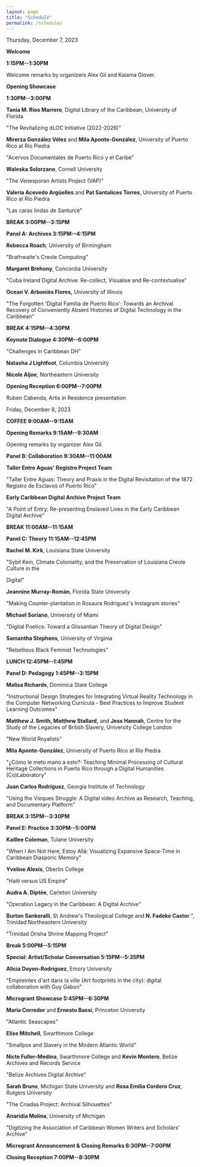 ```yaml
---
layout: page
title: "Schedule"
permalink: /schedule/
---
```


Thursday, December 7, 2023

**Welcome**

**1:15PM--1:30PM**

Welcome remarks by organizers Alex Gil and Kaiama Glover.

**Opening Showcase**

**1:30PM--3:00PM**

**Tania M. Ríos Marrero**, Digital Library of the Caribbean, University
of Florida

"The Revitalizing dLOC Initiative (2022-2026)"

**Mirerza González Vélez** and **Mila Aponte-González**, University of
Puerto Rico at Río Piedra

"Acervos Documentales de Puerto Rico y el Caribe"

**Waleska Solorzano**, Cornell University

\"The Venesporan Artists Project (VAP)\"

**Valeria Acevedo Argüelles** and **Pat Santalices Torres**, University
of Puerto Rico at Río Piedra

\"Las caras lindas de Santurce\"

**BREAK 3:00PM--3:15PM**

**Panel A: Archives 3:15PM--4:15PM**

**Rebecca Roach**, University of Birmingham

\"Brathwaite's Creole Computing\"

**Margaret Brehony**, Concordia University

"Cuba Ireland Digital Archive: Re-collect, Visualise and
Re-contextualise"

**Ocean V. Arboniés Flores,** University of Illinois

\"The Forgotten 'Digital Familia de Puerto Rico': Towards an Archival
Recovery of Conveniently Absent Histories of Digital Technology in the
Caribbean\"

**BREAK 4:15PM--4:30PM**

**Keynote Dialogue 4:30PM--6:00PM**

\"Challenges in Caribbean DH"

**Natasha J Lightfoot**, Columbia University

**Nicole Aljoe**, Northeastern University

**Opening Reception 6:00PM--7:00PM**

Ruben Cabenda, Artis in Residence presentation 

Friday, December 8, 2023

**COFFEE 9:00AM--9:15AM**

**Opening Remarks 9:15AM--9:30AM**

Opening remarks by organizer Alex Gil.

**Panel B: Collaboration 9:30AM--11:00AM**

**Taller Entre Aguas\' Registro Project Team**

\"Taller Entre Aguas: Theory and Praxis in the Digital Revisitation of
the 1872 Registro de Esclavos of Puerto Rico\"

**Early Caribbean Digital Archive Project Team**

"A Point of Entry: Re-presenting Enslaved Lives in the Early Caribbean
Digital Archive"

**BREAK 11:00AM--11:15AM**

**Panel C: Theory 11:15AM--12:45PM**

**Rachel M. Kirk**, Louisiana State University

\"Sybil Kein, Climate Coloniality, and the Preservation of Louisiana
Creole Culture in the

Digital\"

**Jeannine Murray-Román**, Florida State University

"Making Counter-plantation in Rosaura Rodríguez\'s Instagram stories"

**Michael Soriano**, University of Miami

"Digital Poetics: Toward a Glissantian Theory of Digital Design"

**Samantha Stephens**, University of Virginia

"Rebellious Black Feminist Technologies"

**LUNCH 12:45PM--1:45PM**

**Panel D: Pedagogy 1:45PM--3:15PM**

**Malisa Richards**, Dominica State College

\"Instructional Design Strategies for Integrating Virtual Reality
Technology in the Computer Networking Curricula - Best Practices to
Improve Student Learning Outcomes\"

**Matthew J. Smith, Matthew Stallard,** and **Jess Hannah**, Centre for
the Study of the Legacies of British Slavery, University College London

"New World Royalists"

**Mila Aponte-González**, University of Puerto Rico at Río Piedra

"¿Cómo le meto mano a esto?: Teaching Minimal Processing of Cultural
Heritage Collections in Puerto Rico through a Digital Humanities
(Co)Laboratory"

**Juan Carlos Rodríguez**, Georgia Institute of Technology

\"Using the Vieques Struggle: A Digital video Archive as Research,
Teaching, and Documentary Platform\"

**BREAK 3:15PM--3:30PM**

**Panel E: Practice 3:30PM--5:00PM**

**Kaillee Coleman**, Tulane University

\"When I Am Not Here, Estoy Allá: Visualizing Expansive Space-Time in
Caribbean Diasporic Memory\"

**Yveline Alexis**, Oberlin College

"Haiti versus US Empire"

**Audra A. Diptée**, Carleton University

\"Operation Legacy in the Caribbean: A Digital Archive\"

**Burton Sankeralli**, St Andrew\'s Theological College and **N. Fadeke
Castor** \", Trinidad Northeastern University 

"Trinidad Orisha Shrine Mapping Project"

**Break 5:00PM--5:15PM**

**Special: Artist/Scholar Conversation 5:15PM--5:35PM**

**Alicia Doyen-Rodríguez**, Emory University

\"Empreintes d\'art dans la ville (Art footprints in the city): digital
collaboration with Guy Gabon\"

**Microgrant Showcase 5:45PM--6:30PM**

**Maria Corredor** and **Ernesto Bassi**, Princeton University

"Atlantic Seascapes" 

**Elise Mitchell**, Swarthmore College

"Smallpox and Slavery in the Modern Atlantic World"

**Nicte Fuller-Medina**, Swarthmore College and **Kevin Montero**,
Belize Archives and Records Service

"Belize Archives Digital Archive"

**Sarah Bruno**, Michigan State University and **Rosa Emilia Cordero
Cruz**, Rutgers University

"The Criadas Project: Archival Silhouettes"

**Anaridia Molina**, University of Michigan

\"Digitizing the Association of Caribbean Women Writers and Scholars'
Archive\"

**Microgrant Announcement & Closing Remarks 6:30PM--7:00PM**

**Closing Reception 7:00PM--8:30PM**
